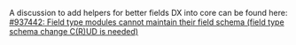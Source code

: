 A discussion to add helpers for better fields DX into core can be found here: [#937442: Field type modules cannot maintain their field schema (field type schema change C(R)UD is needed)](https://www.drupal.org/project/drupal/issues/937442 "Status: Needs work")